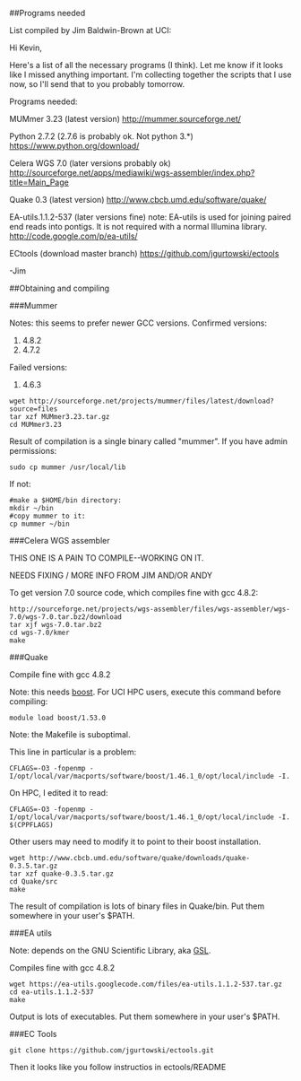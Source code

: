 ##Programs needed

List compiled by Jim Baldwin-Brown at UCI:

Hi Kevin,

Here's a list of all the necessary programs (I think).  Let me know if it
looks like I missed anything important.  I'm collecting together the
scripts that I use now, so I'll send that to you probably tomorrow.

Programs needed:

MUMmer 3.23 (latest version)
http://mummer.sourceforge.net/

Python 2.7.2 (2.7.6 is probably ok.  Not python 3.*)
https://www.python.org/download/

Celera WGS 7.0 (later versions probably ok)
http://sourceforge.net/apps/mediawiki/wgs-assembler/index.php?title=Main_Page

Quake 0.3 (latest version)
http://www.cbcb.umd.edu/software/quake/

EA-utils.1.1.2-537 (later versions fine)
note: EA-utils is used for joining paired end reads into pontigs.  It is
not required with a normal Illumina library.
http://code.google.com/p/ea-utils/

ECtools (download master branch)
https://github.com/jgurtowski/ectools

-Jim

##Obtaining and compiling

###Mummer

Notes: this seems to prefer newer GCC versions.  Confirmed versions:
<ol>
<li>4.8.2</li>
<li>4.7.2</li>
</ol>

Failed versions:
<ol>
<li>4.6.3</li>
</ol>

```shell
wget http://sourceforge.net/projects/mummer/files/latest/download?source=files
tar xzf MUMmer3.23.tar.gz 
cd MUMmer3.23
```

Result of compilation is a single binary called "mummer".  If you have admin permissions:

```
sudo cp mummer /usr/local/lib
```

If not:

```
#make a $HOME/bin directory:
mkdir ~/bin
#copy mummer to it:
cp mummer ~/bin
```


###Celera WGS assembler

THIS ONE IS A PAIN TO COMPILE--WORKING ON IT.

NEEDS FIXING / MORE INFO FROM JIM AND/OR ANDY

To get version 7.0 source code, which compiles fine with gcc 4.8.2:

```
http://sourceforge.net/projects/wgs-assembler/files/wgs-assembler/wgs-7.0/wgs-7.0.tar.bz2/download
tar xjf wgs-7.0.tar.bz2
cd wgs-7.0/kmer
make
```

###Quake

Compile fine with gcc 4.8.2

Note: this needs [boost](www.boost.org).  For UCI HPC users, execute this command before compiling:

```
module load boost/1.53.0
```

Note: the Makefile is suboptimal.

This line in particular is a problem:

```
CFLAGS=-O3 -fopenmp -I/opt/local/var/macports/software/boost/1.46.1_0/opt/local/include -I.
```

On HPC, I edited it to read:

```
CFLAGS=-O3 -fopenmp -I/opt/local/var/macports/software/boost/1.46.1_0/opt/local/include -I. $(CPPFLAGS)
```

Other users may need to modify it to point to their boost installation.


```shell
wget http://www.cbcb.umd.edu/software/quake/downloads/quake-0.3.5.tar.gz
tar xzf quake-0.3.5.tar.gz
cd Quake/src
make
```

The result of compilation is lots of binary files in Quake/bin.  Put them somewhere in your user's $PATH.

###EA utils

Note: depends on the GNU Scientific Library, aka [GSL](http://www.gnu.org/software/gsl/).

Compiles fine with gcc 4.8.2

```
wget https://ea-utils.googlecode.com/files/ea-utils.1.1.2-537.tar.gz
cd ea-utils.1.1.2-537
make
```

Output is lots of executables.  Put them somewhere in your user's $PATH.

###EC Tools

```
git clone https://github.com/jgurtowski/ectools.git
```

Then it looks like you follow instructios in ectools/README